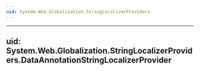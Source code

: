 ```yaml
---
uid: System.Web.Globalization.StringLocalizerProviders
---
```


---
uid: System.Web.Globalization.StringLocalizerProviders.DataAnnotationStringLocalizerProvider
---
